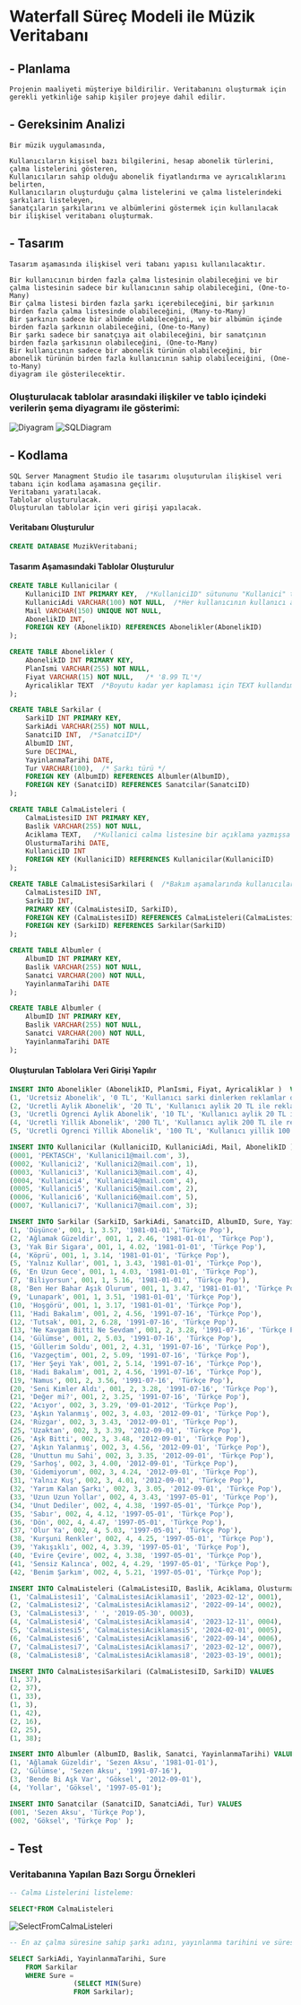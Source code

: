 # Waterfall Süreç Modeli ile Müzik Veritabanı


## - Planlama

    Projenin maaliyeti müşteriye bildirilir. Veritabanını oluşturmak için gerekli yetkinliğe sahip kişiler projeye dahil edilir.


## - Gereksinim Analizi

    Bir müzik uygulamasında,

    Kullanıcıların kişisel bazı bilgilerini, hesap abonelik türlerini, çalma listelerini gösteren, 
    Kullanıcıların sahip olduğu abonelik fiyatlandırma ve ayrıcalıklarını belirten,
    Kullanıcıların oluşturduğu çalma listelerini ve çalma listelerindeki şarkıları listeleyen,
    Sanatçıların şarkılarını ve albümlerini göstermek için kullanılacak bir ilişkisel veritabanı oluşturmak.

## - Tasarım

    Tasarım aşamasında ilişkisel veri tabanı yapısı kullanılacaktır. 
    
    Bir kullanıcının birden fazla çalma listesinin olabileceğini ve bir çalma listesinin sadece bir kullanıcının sahip olabileceğini, (One-to-Many)
    Bir çalma listesi birden fazla şarkı içerebileceğini, bir şarkının  birden fazla çalma listesinde olabileceğini, (Many-to-Many)
    Bir şarkının sadece bir albümde olabileceğini, ve bir albümün içinde birden fazla şarkının olabileceğini, (One-to-Many)
    Bir şarkı sadece bir sanatçıya ait olabileceğini, bir sanatçının birden fazla şarkısının olabileceğini, (One-to-Many)
    Bir kullanıcının sadece bir abonelik türünün olabileceğini, bir abonelik türünün birden fazla kullanıcının sahip olabileceiğini, (One-to-Many)
    diyagram ile gösterilecektir.

### Oluşturulacak tablolar arasındaki ilişkiler ve tablo içindeki verilerin şema diyagramı ile gösterimi:

![Diyagram](https://github.com/PEKTASCH/VeriTabani/assets/108456677/0336e6c2-ea03-4243-bf13-f1cf461e51d2)
![SQLDiagram](https://github.com/PEKTASCH/VeriTabani/assets/108456677/02f2ee26-67ce-4423-8e4f-18b6e5a7cae6)

## - Kodlama

    SQL Server Managment Studio ile tasarımı oluşuturulan ilişkisel veri tabanı için kodlama aşamasına geçilir. 
    Veritabanı yaratılacak.
    Tablolar oluşturulacak.
    Oluşturulan tablolar için veri girişi yapılacak.

#### Veritabanı Oluşturulur

```sql
CREATE DATABASE MuzikVeritabani;
```

#### Tasarım Aşamasındaki Tablolar Oluşturulur
```sql
CREATE TABLE Kullanicilar (
    KullaniciID INT PRIMARY KEY,  /*KullaniciID" sütununu "Kullanici" tablosundaki otomatik artış, birincil anahtar alanı olarak tanımlanır. */
    KullaniciAdi VARCHAR(100) NOT NULL,  /*Her kullanıcının kullanıcı adı olmalı.*/
    Mail VARCHAR(150) UNIQUE NOT NULL,
    AbonelikID INT,
    FOREIGN KEY (AbonelikID) REFERENCES Abonelikler(AbonelikID)
);
```

```sql
CREATE TABLE Abonelikler (
    AbonelikID INT PRIMARY KEY,
    PlanIsmi VARCHAR(255) NOT NULL,
    Fiyat VARCHAR(15) NOT NULL,   /* '8.99 TL'*/
    Ayricaliklar TEXT  /*Boyutu kadar yer kaplaması için TEXT kullandım.*/
);
```

```sql
CREATE TABLE Sarkilar (
    SarkiID INT PRIMARY KEY,
    SarkiAdi VARCHAR(255) NOT NULL,
    SanatciID INT,  /*SanatciID*/
    AlbumID INT,
    Sure DECIMAL,
    YayinlanmaTarihi DATE,
    Tur VARCHAR(100),  /* Şarkı türü */
    FOREIGN KEY (AlbumID) REFERENCES Albumler(AlbumID),
    FOREIGN KEY (SanatciID) REFERENCES Sanatcilar(SanatciID)
);
```

```sql
CREATE TABLE CalmaListeleri (
    CalmaListesiID INT PRIMARY KEY,
    Baslik VARCHAR(255) NOT NULL,
    Aciklama TEXT,   /*Kullanici calma listesine bir açıklama yazmışsa açıklamasını göster.*/
    OlusturmaTarihi DATE,
    KullaniciID INT
    FOREIGN KEY (KullaniciID) REFERENCES Kullanicilar(KullaniciID)
);
```

```sql
CREATE TABLE CalmaListesiSarkilari (  /*Bakım aşamalarında kullanıcıların gizli listeler yapabilmesi için yeni listeler oluşturulabilir, geliştirilebilir.*/
    CalmaListesiID INT,
    SarkiID INT,
    PRIMARY KEY (CalmaListesiID, SarkiID),
    FOREIGN KEY (CalmaListesiID) REFERENCES CalmaListeleri(CalmaListesiID),
    FOREIGN KEY (SarkiID) REFERENCES Sarkilar(SarkiID)
);
```

```sql
CREATE TABLE Albumler (
    AlbumID INT PRIMARY KEY,
    Baslik VARCHAR(255) NOT NULL,
    Sanatci VARCHAR(200) NOT NULL,
    YayinlanmaTarihi DATE
);
```

```sql
CREATE TABLE Albumler (
    AlbumID INT PRIMARY KEY,
    Baslik VARCHAR(255) NOT NULL,
    Sanatci VARCHAR(200) NOT NULL,
    YayinlanmaTarihi DATE
);
```

#### Oluşturulan Tablolara Veri Girişi Yapılır

```sql
INSERT INTO Abonelikler (AbonelikID, PlanIsmi, Fiyat, Ayricaliklar )  VALUES
(1, 'Ucretsiz Abonelik', '0 TL', 'Kullanıcı sarki dinlerken reklamlar dinleyerek uygulamaya katkida bulunur.' ),
(2, 'Ucretli Aylik Abonelik', '20 TL', 'Kullanıcı aylik 20 TL ile reklamsiz müzik dinleyebilir.' ),
(3, 'Ucretli Ogrenci Aylik Abonelik', '10 TL', 'Kullanıcı aylik 20 TL ile reklamsiz müzik dinleyebilir.'),
(4, 'Ucretli Yillik Abonelik', '200 TL', 'Kullanıcı aylik 200 TL ile reklamsiz müzik dinleyebilir.'),
(5, 'Ucretli Ogrenci Yillik Abonelik', '100 TL', 'Kullanıcı yillik 100 TL ile reklamsiz müzik dinleyebilir.');
```

```sql
INSERT INTO Kullanicilar (KullaniciID, KullaniciAdi, Mail, AbonelikID )  VALUES    /*Bir kullanıcı sadece bir aboneliğe sahip olabilir. (One-to-Many)*/
(0001, 'PEKTASCH', 'Kullanici1@mail.com', 3),
(0002, 'Kullanici2', 'Kullanici2@mail.com', 1),
(0003, 'Kullanici3', 'Kullanici3@mail.com', 4),
(0004, 'Kullanici4', 'Kullanici4@mail.com', 4),
(0005, 'Kullanici5', 'Kullanici5@mail.com', 2),
(0006, 'Kullanici6', 'Kullanici6@mail.com', 5),
(0007, 'Kullanici7', 'Kullanici7@mail.com', 3);
```

```sql
INSERT INTO Sarkilar (SarkiID, SarkiAdi, SanatciID, AlbumID, Sure, YayinlanmaTarihi, Tur) VALUES /*SanatciID mi Yoksa Sanatci mi? Test edilecek.*/
(1, 'Düşünce', 001, 1, 3.57, '1981-01-01','Türkçe Pop'),
(2, 'Ağlamak Güzeldir', 001, 1, 2.46, '1981-01-01', 'Türkçe Pop'),
(3, 'Yak Bir Sigara', 001, 1, 4.02, '1981-01-01', 'Türkçe Pop'),
(4, 'Köprü', 001, 1, 3.14, '1981-01-01', 'Türkçe Pop'),
(5, 'Yalnız Kullar', 001, 1, 3.43, '1981-01-01', 'Türkçe Pop'),
(6, 'En Uzun Gece', 001, 1, 4.03, '1981-01-01', 'Türkçe Pop'),
(7, 'Biliyorsun', 001, 1, 5.16, '1981-01-01', 'Türkçe Pop'),
(8, 'Ben Her Bahar Aşık Olurum', 001, 1, 3.47, '1981-01-01', 'Türkçe Pop'),
(9, 'Lunapark', 001, 1, 3.51, '1981-01-01', 'Türkçe Pop'),
(10, 'Hoşgörü', 001, 1, 3.17, '1981-01-01', 'Türkçe Pop'),
(11, 'Hadi Bakalım', 001, 2, 4.56, '1991-07-16', 'Türkçe Pop'),
(12, 'Tutsak', 001, 2, 6.28, '1991-07-16', 'Türkçe Pop'),
(13, 'Ne Kavgam Bitti Ne Sevdam', 001, 2, 3.28, '1991-07-16', 'Türkçe Pop'),
(14, 'Gülümse', 001, 2, 5.03, '1991-07-16', 'Türkçe Pop'),
(15, 'Güllerim Soldu', 001, 2, 4.31, '1991-07-16', 'Türkçe Pop'),
(16, 'Vazgeçtim', 001, 2, 5.09, '1991-07-16', 'Türkçe Pop'),
(17, 'Her Şeyi Yak', 001, 2, 5.14, '1991-07-16', 'Türkçe Pop'),
(18, 'Hadi Bakalım', 001, 2, 4.56, '1991-07-16', 'Türkçe Pop'),
(19, 'Namus', 001, 2, 3.56, '1991-07-16', 'Türkçe Pop'),
(20, 'Seni Kimler Aldı', 001, 2, 3.28, '1991-07-16', 'Türkçe Pop'),
(21, 'Değer mi?', 001, 2, 3.25, '1991-07-16', 'Türkçe Pop'),
(22, 'Acıyor', 002, 3, 3.29, '09-01-2012', 'Türkçe Pop'),
(23, 'Aşkın Yalanmış', 002, 3, 4.03, '2012-09-01', 'Türkçe Pop'),
(24, 'Rüzgar', 002, 3, 3.43, '2012-09-01', 'Türkçe Pop'),
(25, 'Uzaktan', 002, 3, 3.39, '2012-09-01', 'Türkçe Pop'),
(26, 'Aşk Bitti', 002, 3, 3.48, '2012-09-01', 'Türkçe Pop'),
(27, 'Aşkın Yalanmış', 002, 3, 4.56, '2012-09-01', 'Türkçe Pop'),
(28, 'Unuttun mu Sahi', 002, 3, 3.35, '2012-09-01', 'Türkçe Pop'),
(29, 'Sarhoş', 002, 3, 4.00, '2012-09-01', 'Türkçe Pop'),
(30, 'Gidemiyorum', 002, 3, 4.24, '2012-09-01', 'Türkçe Pop'),
(31, 'Yalnız Kuş', 002, 3, 4.01, '2012-09-01', 'Türkçe Pop'),
(32, 'Yarım Kalan Şarkı', 002, 3, 3.05, '2012-09-01', 'Türkçe Pop'),
(33, 'Uzun Uzun Yollar', 002, 4, 3.43, '1997-05-01', 'Türkçe Pop'),
(34, 'Unut Dediler', 002, 4, 4.38, '1997-05-01', 'Türkçe Pop'),
(35, 'Sabır', 002, 4, 4.12, '1997-05-01', 'Türkçe Pop'),
(36, 'Dön', 002, 4, 4.47, '1997-05-01', 'Türkçe Pop'),
(37, 'Olur Ya', 002, 4, 5.03, '1997-05-01', 'Türkçe Pop'),
(38, 'Kurşuni Renkler', 002, 4, 4.25, '1997-05-01', 'Türkçe Pop'),
(39, 'Yakışıklı', 002, 4, 3.39, '1997-05-01', 'Türkçe Pop'),
(40, 'Evire Çevire', 002, 4, 3.38, '1997-05-01', 'Türkçe Pop'),
(41, 'Sensiz Kalınca', 002, 4, 4.29, '1997-05-01', 'Türkçe Pop'),
(42, 'Benim Şarkım', 002, 4, 5.21, '1997-05-01', 'Türkçe Pop');
```

```sql
INSERT INTO CalmaListeleri (CalmaListesiID, Baslik, Aciklama, OlusturmaTarihi, KullaniciID) VALUES 
(1, 'CalmaListesi1', 'CalmaListesiAciklamasi1', '2023-02-12', 0001),
(2, 'CalmaListesi2', 'CalmaListesiAciklamasi2', '2022-09-14', 0002),
(3, 'CalmaListesi3', ' ', '2019-05-30', 0003),
(4, 'CalmaListesi4', 'CalmaListesiAciklamasi4', '2023-12-11', 0004),  
(5, 'CalmaListesi5', 'CalmaListesiAciklamasi5', '2024-02-01', 0005),
(6, 'CalmaListesi6', 'CalmaListesiAciklamasi6', '2022-09-14', 0006),
(7, 'CalmaListesi7', 'CalmaListesiAciklamasi7', '2023-02-12', 0007),
(8, 'CalmaListesi8', 'CalmaListesiAciklamasi8', '2023-03-19', 0001);
```

```sql
INSERT INTO CalmaListesiSarkilari (CalmaListesiID, SarkiID) VALUES 
(1, 37),
(2, 37),
(1, 33),
(1, 3),
(1, 42),
(2, 16),
(2, 25),
(1, 38);
```

```sql
INSERT INTO Albumler (AlbumID, Baslik, Sanatci, YayinlanmaTarihi) VALUES 
(1, 'Ağlamak Güzeldir', 'Sezen Aksu', '1981-01-01'),
(2, 'Gülümse', 'Sezen Aksu', '1991-07-16'),
(3, 'Bende Bi Aşk Var', 'Göksel', '2012-09-01'),
(4, 'Yollar', 'Göksel', '1997-05-01');
```

```sql
INSERT INTO Sanatcilar (SanatciID, SanatciAdi, Tur) VALUES 
(001, 'Sezen Aksu', 'Türkçe Pop'),
(002, 'Göksel', 'Türkçe Pop' );
```

## - Test

### Veritabanına Yapılan Bazı Sorgu Örnekleri 


```sql
-- Calma Listelerini listeleme:

SELECT*FROM CalmaListeleri
```
![SelectFromCalmaListeleri](https://github.com/PEKTASCH/VeriTabani/assets/108456677/875c9c83-fb03-4bca-92a4-777299356386)


```sql
-- En az çalma süresine sahip şarkı adını, yayınlanma tarihini ve süresini gösterir:

SELECT SarkiAdi, YayinlanmaTarihi, Sure
    FROM Sarkilar
    WHERE Sure = 
                (SELECT MIN(Sure)
                FROM Sarkilar);
```

















